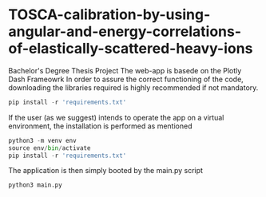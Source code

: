 # TOSCA-calibration-by-using-angular-and-energy-correlations-of-elastically-scattered-heavy-ions
Bachelor's Degree Thesis Project
The web-app is basede on the Plotly Dash Frameowrk
In order to assure the correct functioning of the code, downloading the libraries required is highly recommended if not mandatory.
```python
pip install -r 'requirements.txt'
```
If the user (as we suggest) intends to operate the app on a virtual environment, the installation is performed as mentioned 
```python
python3 -m venv env
source env/bin/activate
pip install -r 'requirements.txt'
```
The application is then simply booted by the main.py script
```python
python3 main.py
```
